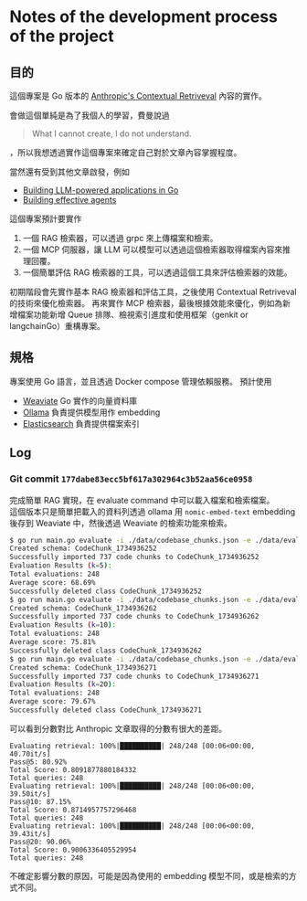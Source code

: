 # Notes of the development process of the project

## 目的
這個專案是 Go 版本的 [Anthropic's Contextual Retriveval](https://www.anthropic.com/news/contextual-retrieval) 內容的實作。

會做這個單純是為了我個人的學習，費曼說過 
> What I cannot create, I do not understand.

，所以我想透過實作這個專案來確定自己對於文章內容掌握程度。

當然還有受到其他文章啟發，例如
- [Building LLM-powered applications in Go](https://go.dev/blog/llmpowered)
- [Building effective agents](https://www.anthropic.com/research/building-effective-agents)

這個專案預計要實作
1. 一個 RAG 檢索器，可以透過 grpc 來上傳檔案和檢索。
2. 一個 MCP 伺服器，讓 LLM 可以模型可以透過這個檢索器取得檔案內容來推理回覆。
3. 一個簡單評估 RAG 檢索器的工具，可以透過這個工具來評估檢索器的效能。

初期階段會先實作基本 RAG 檢索器和評估工具，之後使用 Contextual Retriveval 的技術來優化檢索器。
再來實作 MCP 檢索器，最後根據效能來優化，例如為新增檔案功能新增 Queue 排隊、檢視索引進度和使用框架（genkit or langchainGo）重構專案。

## 規格
專案使用 Go 語言，並且透過 Docker compose 管理依賴服務。
預計使用 
- [Weaviate](https://webstore.ansi.org/standards/iso/isoiec98992024) Go 實作的向量資料庫
- [Ollama]() 負責提供模型用作 embedding
- [Elasticsearch]() 負責提供檔案索引


## Log
### Git commit `177dabe83ecc5bf617a302964c3b52aa56ce0958`
完成簡單 RAG 實現，在 evaluate command 中可以載入檔案和檢索檔案。  
這個版本只是簡單把載入的資料列透過 ollama 用 `nomic-embed-text` embedding 後存到 Weaviate 中，然後透過 Weaviate 的檢索功能來檢索。 

```sh
$ go run main.go evaluate -i ./data/codebase_chunks.json -e ./data/evaluation_set.jsonl -k 5
Created schema: CodeChunk_1734936252
Successfully imported 737 code chunks to CodeChunk_1734936252
Evaluation Results (k=5):
Total evaluations: 248
Average score: 68.69%
Successfully deleted class CodeChunk_1734936252
$ go run main.go evaluate -i ./data/codebase_chunks.json -e ./data/evaluation_set.jsonl -k 10
Created schema: CodeChunk_1734936262
Successfully imported 737 code chunks to CodeChunk_1734936262
Evaluation Results (k=10):
Total evaluations: 248
Average score: 75.81%
Successfully deleted class CodeChunk_1734936262
$ go run main.go evaluate -i ./data/codebase_chunks.json -e ./data/evaluation_set.jsonl -k 20
Created schema: CodeChunk_1734936271
Successfully imported 737 code chunks to CodeChunk_1734936271
Evaluation Results (k=20):
Total evaluations: 248
Average score: 79.67%
Successfully deleted class CodeChunk_1734936271
```

可以看到分數對比 Anthropic 文章取得的分數有很大的差距。
```
Evaluating retrieval: 100%|██████████| 248/248 [00:06<00:00, 40.70it/s]
Pass@5: 80.92%
Total Score: 0.8091877880184332
Total queries: 248
Evaluating retrieval: 100%|██████████| 248/248 [00:06<00:00, 39.50it/s]
Pass@10: 87.15%
Total Score: 0.8714957757296468
Total queries: 248
Evaluating retrieval: 100%|██████████| 248/248 [00:06<00:00, 39.43it/s]
Pass@20: 90.06%
Total Score: 0.9006336405529954
Total queries: 248
```

不確定影響分數的原因，可能是因為使用的 embedding 模型不同，或是檢索的方式不同。



